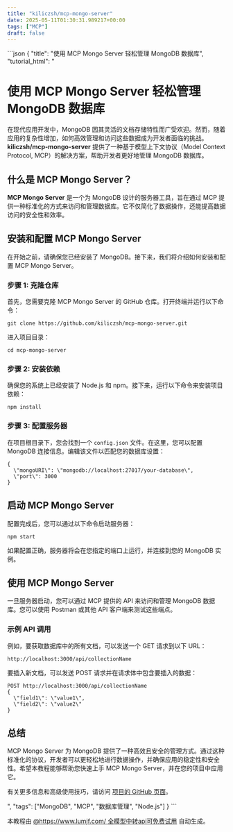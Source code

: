 ```yaml
---
title: "kiliczsh/mcp-mongo-server"
date: 2025-05-11T01:30:31.989217+00:00
tags: ["MCP"]
draft: false
---
```


<p>```json
{
  "title": "使用 MCP Mongo Server 轻松管理 MongoDB 数据库",
  "tutorial_html": "<h1>使用 MCP Mongo Server 轻松管理 MongoDB 数据库</h1><p>在现代应用开发中，MongoDB 因其灵活的文档存储特性而广受欢迎。然而，随着应用的复杂性增加，如何高效管理和访问这些数据成为开发者面临的挑战。<strong>kiliczsh/mcp-mongo-server</strong> 提供了一种基于模型上下文协议（Model Context Protocol, MCP）的解决方案，帮助开发者更好地管理 MongoDB 数据库。</p><h2>什么是 MCP Mongo Server？</h2><p><strong>MCP Mongo Server</strong> 是一个为 MongoDB 设计的服务器工具，旨在通过 MCP 提供一种标准化的方式来访问和管理数据库。它不仅简化了数据操作，还能提高数据访问的安全性和效率。</p><h2>安装和配置 MCP Mongo Server</h2><p>在开始之前，请确保您已经安装了 MongoDB。接下来，我们将介绍如何安装和配置 MCP Mongo Server。</p><h3>步骤 1: 克隆仓库</h3><p>首先，您需要克隆 MCP Mongo Server 的 GitHub 仓库。打开终端并运行以下命令：</p><pre><code>git clone https://github.com/kiliczsh/mcp-mongo-server.git</code></pre><p>进入项目目录：</p><pre><code>cd mcp-mongo-server</code></pre><h3>步骤 2: 安装依赖</h3><p>确保您的系统上已经安装了 Node.js 和 npm。接下来，运行以下命令来安装项目依赖：</p><pre><code>npm install</code></pre><h3>步骤 3: 配置服务器</h3><p>在项目根目录下，您会找到一个 <code>config.json</code> 文件。在这里，您可以配置 MongoDB 连接信息。编辑该文件以匹配您的数据库设置：</p><pre><code>{<br>  \"mongoURI\": \"mongodb://localhost:27017/your-database\",<br>  \"port\": 3000<br>}</code></pre><h2>启动 MCP Mongo Server</h2><p>配置完成后，您可以通过以下命令启动服务器：</p><pre><code>npm start</code></pre><p>如果配置正确，服务器将会在您指定的端口上运行，并连接到您的 MongoDB 实例。</p><h2>使用 MCP Mongo Server</h2><p>一旦服务器启动，您可以通过 MCP 提供的 API 来访问和管理 MongoDB 数据库。您可以使用 Postman 或其他 API 客户端来测试这些端点。</p><h3>示例 API 调用</h3><p>例如，要获取数据库中的所有文档，可以发送一个 GET 请求到以下 URL：</p><pre><code>http://localhost:3000/api/collectionName</code></pre><p>要插入新文档，可以发送 POST 请求并在请求体中包含要插入的数据：</p><pre><code>POST http://localhost:3000/api/collectionName<br>{<br>  \"field1\": \"value1\",<br>  \"field2\": \"value2\"<br>}</code></pre><h2>总结</h2><p>MCP Mongo Server 为 MongoDB 提供了一种高效且安全的管理方式。通过这种标准化的协议，开发者可以更轻松地进行数据操作，并确保应用的稳定性和安全性。希望本教程能够帮助您快速上手 MCP Mongo Server，并在您的项目中应用它。</p><p>有关更多信息和高级使用技巧，请访问 <a href=\"https://github.com/kiliczsh/mcp-mongo-server\">项目的 GitHub 页面</a>。</p>",
  "tags": ["MongoDB", "MCP", "数据库管理", "Node.js"]
}
```</p><p>本教程由 <a href="https://www.lumjf.com/" target="_blank">@https://www.lumjf.com/ 全模型中转api可免费试用</a> 自动生成。</p>